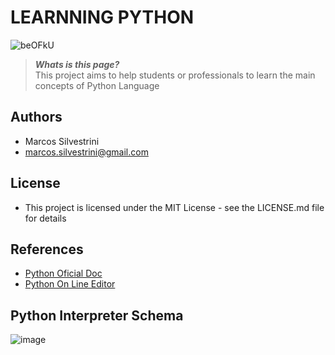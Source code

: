 # LEARNNING PYTHON

![beOFkU](https://user-images.githubusercontent.com/62715900/171272317-07454ec5-265f-42e5-9c15-1bd6a9f18eba.jpg)

>***Whats is this page?***\
This project aims to help students or professionals to learn the main concepts of Python Language

## Authors

- Marcos Silvestrini
- marcos.silvestrini@gmail.com

## License

- This project is licensed under the MIT License - see the LICENSE.md file for details

## References

- [Python Oficial Doc](https://docs.python.org/3/)
- [Python On Line Editor](https://www.online-python.com/)

## Python Interpreter Schema

![image](https://user-images.githubusercontent.com/62715900/171276928-edf3d9ba-b686-4a42-b920-9b6387336b2f.png)
